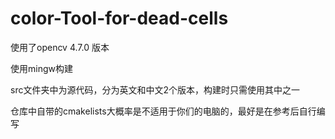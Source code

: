 # color-Tool-for-dead-cells
使用了opencv 4.7.0 版本

使用mingw构建

src文件夹中为源代码，分为英文和中文2个版本，构建时只需使用其中之一

仓库中自带的cmakelists大概率是不适用于你们的电脑的，最好是在参考后自行编写
